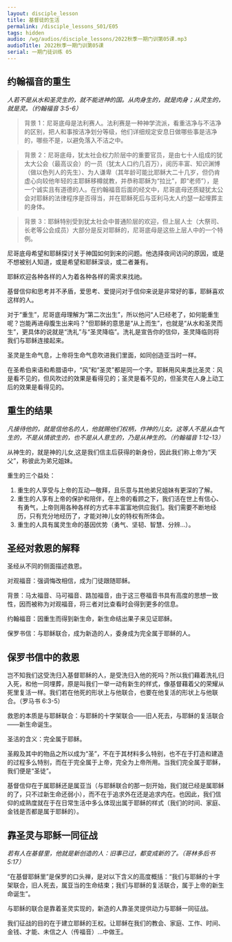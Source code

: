 ```yaml
---
layout: disciple_lesson
title: 基督徒的生活
permalink: /disciple_lessons_S01/E05
tags: hidden
audio: /wg/audios/disciple_lessons/2022秋季一期门训第05课.mp3
audioTitle: 2022秋季一期门训第05课
serial: 一期门徒训练 05
---
```


## 约翰福⾳的重⽣

*人若不是从水和圣灵生的，就不能进神的国。从肉身生的，就是肉身；从灵生的，就是灵。（约翰福⾳ 3:5-6）*

>  背景 1：尼哥底母是法利赛人。法利赛是一种神学流派，看重洁净与不洁净的区别，把人和事按洁净划分等级，他们详细规定安息日做哪些事是洁净的，哪些不是，以避免落入不洁之中。

>  背景 2：尼哥底母，犹太社会权力阶层中的重要官员，是由七十人组成的犹太大公会（最高议会）的一员（犹太人口约几百万），阅历丰富、知识渊博（做以⾊列⼈的先⽣）、为人谦卑（其年龄可能比耶稣大二十几岁，但仍肯虚心向较他年轻的主耶稣移樽就教，并恭称耶稣为“拉比”，即“老师”），是一个诚实且有道德的人。在约翰福音后面的经文中，尼哥底母还质疑犹太公会对耶稣的法律程序是否得当，并在耶稣死后与亚利马太人约瑟一起埋葬主的身体。

>  背景 3：耶稣特别受到犹太社会中普通阶层的欢迎，但上层人士（大祭司、长老等公会成员）大部分是反对耶稣的，尼哥底母是这些上层人中的一个特例。

尼哥底母希望和耶稣探讨关于神国如何到来的问题。他选择夜间访问的原因，或是不想被别人知道，或是希望和耶稣深谈，或二者兼有。

耶稣欢迎各种各样的人为着各种各样的需求来找祂。

基督信仰和思考并不矛盾，爱思考、爱提问对于信仰来说是非常好的事，耶稣喜欢这样的⼈。

对于“重⽣”，尼哥底母理解为“第⼆次出⽣”，所以他问“人已经老了，如何能重生呢？岂能再进母腹生出来吗？”但耶稣的意思是“从上⽽⽣”，也就是“从⽔和圣灵⽽⽣”，更具体的说就是“洗礼”与“圣灵降临”。洗礼是宣告你的信仰，圣灵降临则将我们与耶稣连接起来。

圣灵是生命气息，上帝将生命气息吹进我们里面，如同创造亚当时一样。

在圣希伯来语和希腊语中，“风”和“圣灵”都是同一个字。耶稣用风来类比圣灵：风是看不见的，但风吹过的效果是看得见的；圣灵是看不见的，但圣灵在人身上动工后的效果是看得见的。

## 重⽣的结果

*凡接待他的，就是信他名的人，他就赐他们权柄，作神的儿女。这等人不是从血气生的，不是从情欲生的，也不是从人意生的，乃是从神生的。（约翰福⾳ 1:12-13）*

从神生的，就是神的儿女,这是我们信主后获得的新身份，因此我们称上帝为“天父”，称彼此为弟兄姐妹。

重生的三个益处：

1. 重生的人享受与上帝的互动—敬拜，且乐意与其他弟兄姐妹有更深的了解。
2. 重生的人享有上帝的保护和陪伴，在上帝的看顾之下，我们活在世上有信心、有勇气，上帝则用各种各样的方式丰丰富富地供应我们。我们需要不断地经历，只有充分地经历了，才能对神儿女的特权有所体会。
3. 重生的人具有属灵生命的基因优势（勇气、坚韧、智慧、分辨...）。

## 圣经对救恩的解释

圣经从不同的侧面描述救恩。


对观福音：强调悔改相信，成为⻔徒跟随耶稣。

背景：马太福音、马可福音、路加福音，由于这三卷福音书具有高度的思想一致性，因而被称为对观福音，将三者对比查看时会得到更多的信息。

约翰福音：因重⽣而得到新⽣命，新生命结出果⼦来⻅证耶稣。

保罗书信：与耶稣联合，成为新造的⼈，委身成为完全属于耶稣的人。

## 保罗书信中的救恩

岂不知我们这受洗归入基督耶稣的人，是受洗归入他的死吗？所以我们藉着洗礼归入死，和他一同埋葬，原是叫我们一举一动有新生的样式，像基督藉着父的荣耀从死里复活一样。我们若在他死的形状上与他联合，也要在他复活的形状上与他联合。（罗⻢书 6:3-5）

救恩的本质是与耶稣联合：与耶稣的十字架联合——旧人死去，与耶稣的复活联合——新生命诞生。

圣洁的含义：完全属于耶稣。

圣殿及其中的物品之所以成为“圣”，不在于其材料多么特别，也不在于打造和建造的过程多么特别，而在于完全属于上帝，完全为上帝所用。当我们完全属于耶稣，我们便是“圣徒”。

基督信仰在于属耶稣还是属亚当（与耶稣联合的那一刻开始，我们就已经是属耶稣的了，只不过新生命还弱小），而不在于追求外在还是追求内在。也因此，我们信仰的成熟度就在于在日常生活中多么体现出属于耶稣的样式（我们的时间、家庭、金钱是否都是属于耶稣的）。

## 靠圣灵与耶稣一同征战

*若有人在基督里，他就是新创造的人：旧事已过，都变成新的了。（哥林多后书5:17）*

“在基督耶稣里”是保罗的口头禅，是对以下含义的高度概括：“我们与耶稣的十字架联合，旧人死去，属亚当的生命结束；我们与耶稣的复活联合，属于上帝的新生命诞生”。

与耶稣的联合是靠着圣灵实现的，新造的⼈靠圣灵提供动⼒与耶稣⼀同征战。

我们征战的⽬的在于建⽴耶稣的王权。让耶稣在我们的教会、家庭、工作、时间、金钱、才能、未信之人（传福音）...中做王。
